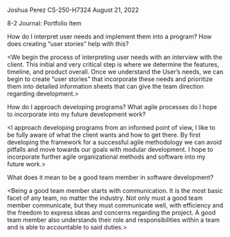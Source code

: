 Joshua Perez
CS-250-H7324
August 21, 2022

8-2 Journal: Portfolio Item

How do I interpret user needs and implement them into a program? How does creating “user stories” help with this?

<We begin the process of interpreting user needs with an interview with the client. This initial and very critical step is where we determine the features, timeline, and product overall. Once we understand the User’s needs, we can begin to create “user stories” that incorporate these needs and prioritize them into detailed information sheets that can give the team direction regarding development.>


How do I approach developing programs? What agile processes do I hope to incorporate into my future development work?

<I approach developing programs from an informed point of view, I like to be fully aware of what the client wants and how to get there. By first developing the framework for a successful agile methodology we can avoid pitfalls and move towards our goals with modular development. I hope to incorporate further agile organizational methods and software into my future work.>


What does it mean to be a good team member in software development?

<Being a good team member starts with communication. It is the most basic facet of any team, no matter the industry. Not only must a good team member communicate, but they must communicate well, with efficiency and the freedom to express ideas and concerns regarding the project. A good team member also understands their role and responsibilities within a team and is able to accountable to said duties.>
